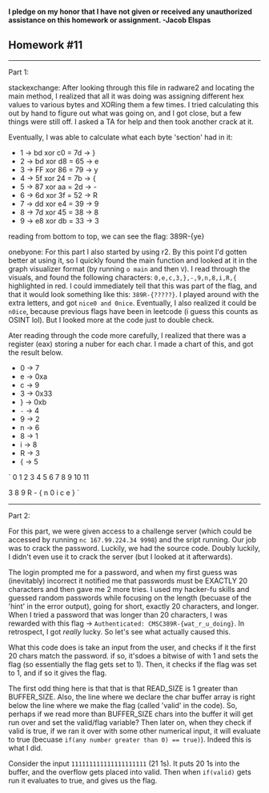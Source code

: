 <b>I pledge on my honor that I have not given or received any unauthorized assistance on this homework or assignment. -Jacob Elspas</b>

<h2>Homework #11</h2>
  
---
Part 1:

stackexchange: After looking through this file in radware2 and locating the main method, I realized that all it was doing was assigning different hex values to various bytes and XORing them a few times. I tried calculating this out by hand to figure out what was going on, and I got close, but a few things were still off. I asked a TA for help and then took another crack at it. 

Eventually, I was able to calculate what each byte 'section' had in it:

- 1 -> bd xor c0 = 7d -> }
- 2 -> bd xor d8 = 65 -> e
- 3 -> FF xor 86 = 79 -> y
- 4 -> 5f xor 24 = 7b -> {
- 5 -> 87 xor aa = 2d -> -
- 6 -> 6d xor 3f = 52 -> R
- 7 -> dd xor e4 = 39 -> 9
- 8 -> 7d xor 45 = 38 -> 8
- 9 -> e8 xor db = 33 -> 3

reading from bottom to top, we can see the flag: 389R-{ye}

onebyone: For this part I also started by using r2. By this point I'd gotten better at using it, so I quickly found the main function and looked at it in the graph visualizer format (by running  `o main` and then `V`). I read through the visuals, and found the following characters: `0,e,c,3,},-,9,n,8,i,R,{` highlighted in red. I could immediately tell that this was part of the flag, and that it would look something like this: `389R-{?????}`. I played around with the extra letters, and got `nice0 and 0nice`. Eventually, I also realized it could be `n0ice`, because previous flags have been in leetcode (i guess this counts as OSINT lol). But I looked more at the code just to double check. 

Ater reading through the code more carefully, I realized that there was a register (eax) storing a nuber for each char. I made a chart of this, and got the result below.

- 0 -> 7
- e -> 0xa
- c -> 9
- 3 -> 0x33
- } -> 0xb
- `-` -> 4 
- 9 -> 2
- n -> 6
- 8 -> 1
- i -> 8
- R -> 3
- { -> 5

`
0 1 2 3 4 5 6 7 8 9 10 11

3 8 9 R - { n 0 i c  e  }
`

---
Part 2:

For this part, we were given access to a challenge server (which could be accessed by running `nc 167.99.224.34 9998`) and the sript running. Our job was to crack the password. Luckily, we had the source code. Doubly luckily, I didn't even use it to crack the server (but I looked at it afterwards).

The login prompted me for a password, and when my first guess was (inevitably) incorrect it notified me that passwords must be EXACTLY 20 characters and then gave me 2 more tries. I used my hacker-fu skills and guessed random passwords while focusing on the length (becuase of the 'hint' in the error output), going for short, exactly 20 characters, and longer. When I tried a password that was longer than 20 characters, I was rewarded with this flag -> `Authenticated: CMSC389R-{wat_r_u_doing}`. In retrospect, I got <i> really </i> lucky. So let's see what actually caused this.

What this code does is take an input from the user, and checks if it the first 20 chars match the password. if so, it'sdoes a bitwise of with 1 and sets the flag (so essentially the flag gets set to 1). Then, it checks if the flag was set to 1, and if so it gives the flag. 

The first odd thing here is that that is that READ_SIZE is 1 greater than BUFFER_SIZE. Also, the line where we declare the char buffer array is right below the line where we make the flag (called 'valid' in the code). So, perhaps if we read more than BUFFER_SIZE chars into the buffer it will get run over and set the valid/flag variable? Then later on, when they check if valid is true, if we ran it over with some other numerical input, it will evaluate to true (becuase `if(any number greater than 0) == true)`). Indeed this is what I did.

Consider the input `111111111111111111111` (21 1s). It puts 20 1s into the buffer, and the overflow gets placed into valid. Then when `if(valid)` gets run it evaluates to true, and gives us the flag. 
